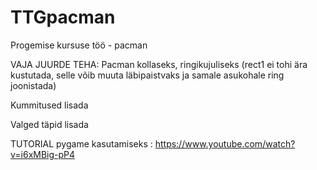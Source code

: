 ﻿# TTGpacman
Progemise kursuse töö - pacman

VAJA JUURDE TEHA:
Pacman kollaseks, ringikujuliseks (rect1 ei tohi ära kustutada, selle võib muuta läbipaistvaks ja samale asukohale ring joonistada)

Kummitused lisada

Valged täpid lisada

TUTORIAL pygame kasutamiseks : https://www.youtube.com/watch?v=i6xMBig-pP4
